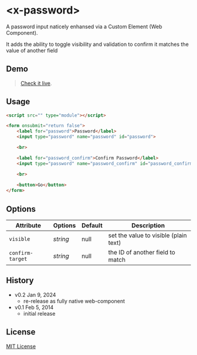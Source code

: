 # &lt;x-password&gt;

A password input naticely enhansed via a Custom Element (Web Component).

It adds the ability to toggle visibility and validation to confirm it matches the value of another field

## Demo

> [Check it live](http://tobz-nz.github.io/x-password/demo.html).

## Usage

```html
<script src="" type="module"></script>

<form onsubmit="return false">
    <label for="password">Password</label>
    <input type="password" name="password" id="password">

    <br>

    <label for="password_confirm">Confirm Password</label>
    <input type="password" name="password_confirm" id="password_confirm" is="x-password" confirm-target="password">

    <br>  
  
    <button>Go</button>
</form>
```

## Options

Attribute  | Options                   | Default             | Description
---        | ---                       | ---                 | ---
`visible`  | *string*                  | null                | set the value to visible (plain text)
`confirm-target`  | *string*           | null                | the ID of another field to match

## History

* v0.2 Jan 9, 2024
	* re-release as fully native web-component
* v0.1 Feb 5, 2014
	* initial release

## License

[MIT License](http://opensource.org/licenses/MIT)
